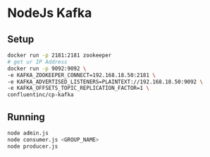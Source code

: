 # NodeJs Kafka


## Setup

```bash
docker run -p 2181:2181 zookeeper
# get ur IP Address
docker run -p 9092:9092 \
-e KAFKA_ZOOKEEPER_CONNECT=192.168.18.50:2181 \
-e KAFKA_ADVERTISED_LISTENERS=PLAINTEXT://192.168.18.50:9092 \
-e KAFKA_OFFSETS_TOPIC_REPLICATION_FACTOR=1 \
confluentinc/cp-kafka
```

## Running

```bash
node admin.js
node consumer.js <GROUP_NAME>
node producer.js
```


